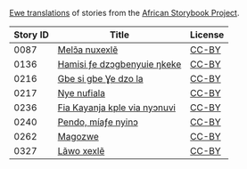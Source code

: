 [Ewe translations](http://my.africanstorybook.org/language/ewe-0) of stories from the [African Storybook Project](http://my.africanstorybook.org).

Story ID | Title | License
-------- | ----- | -------
0087 | [Melɔ̃a nuxexlẽ](http://africanstorybook.org/stories/mel%C9%94%CC%83-nuxexl%E1%BA%BD) | [CC-BY](https://creativecommons.org/licenses/by/3.0/)
0136 | [Hamisi ƒe dzɔgbenyuie ŋkeke](http://africanstorybook.org/stories/hamisi-%C6%92e-dz%C9%94gbenyuie-%C5%8Bkeke) | [CC-BY](https://creativecommons.org/licenses/by/3.0/)
0216 | [Gbe si gbe Ɣe dzo la](http://africanstorybook.org/stories/gbe-si-gbe-%C9%A3e-dzo-la) | [CC-BY](https://creativecommons.org/licenses/by/4.0/)
0217 | [Nye nufiala](http://africanstorybook.org/stories/nye-nufiala) | [CC-BY](https://creativecommons.org/licenses/by/3.0/)
0236 | [Fia Kayanja kple via nyɔnuvi](http://africanstorybook.org/stories/fia-kayanja-kple-ny%C9%94nuvi) | [CC-BY](https://creativecommons.org/licenses/by/3.0/)
0240 | [Pendo, míaƒe nyinɔ](http://africanstorybook.org/stories/pendo-m%C3%ADa%C6%92e-nyin%C9%94) | [CC-BY](https://creativecommons.org/licenses/by/3.0/)
0262 | [Magozwe](http://africanstorybook.org/stories/magozwe-10) | [CC-BY](https://creativecommons.org/licenses/by/4.0/)
0327 | [Lãwo xexlẽ](http://africanstorybook.org/stories/l%C3%A3wo-xexl%E1%BA%BD) | [CC-BY](https://creativecommons.org/licenses/by/3.0/)
